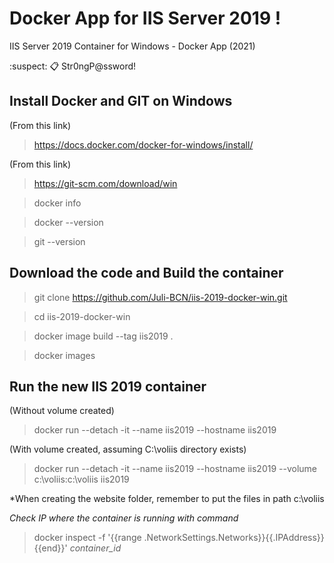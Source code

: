 # Docker App for IIS Server 2019 !
IIS Server 2019 Container for Windows - Docker App (2021)

:suspect: :clipboard: Str0ngP@ssword!



## Install Docker and GIT on Windows
(From this link)

> https://docs.docker.com/docker-for-windows/install/

(From this link)

> https://git-scm.com/download/win

> docker info

> docker --version

> git --version


## Download the code and Build the container
> git clone https://github.com/Juli-BCN/iis-2019-docker-win.git

> cd iis-2019-docker-win

> docker image build --tag iis2019 .

> docker images



## Run the new IIS 2019 container
(Without volume created)
> docker run --detach -it --name iis2019 --hostname iis2019

(With volume created, assuming C:\voliis directory exists)
> docker run --detach -it --name iis2019 --hostname iis2019 --volume c:\voliis:c:\voliis iis2019

*When creating the website folder, remember to put the files in path c:\voliis

*Check IP where the container is running with command*
> docker inspect -f '{{range .NetworkSettings.Networks}}{{.IPAddress}}{{end}}' *container_id*